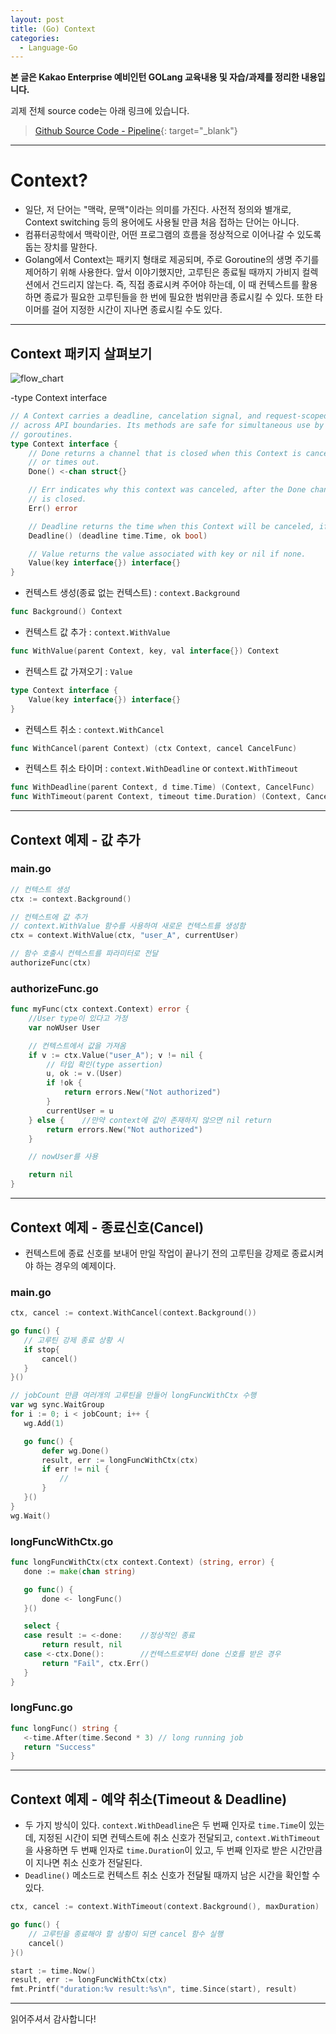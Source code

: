 ```yaml
---
layout: post
title: (Go) Context
categories:
  - Language-Go
---
```


**본 글은 Kakao Enterprise 예비인턴 GOLang 교육내용 및 자습/과제를 정리한 내용입니다.**

괴제 전체 source code는 아래 링크에 있습니다.

> [Github Source Code - Pipeline](https://github.com/TakeaimK/Study_Goroutine_Channel){: target="\_blank"}

---

# Context?

- 일단, 저 단어는 "맥락, 문맥"이라는 의미를 가진다. 사전적 정의와 별개로, Context switching 등의 용어에도 사용될 만큼 처음 접하는 단어는 아니다.
- 컴퓨터공학에서 맥락이란, 어떤 프로그램의 흐름을 정상적으로 이어나갈 수 있도록 돕는 장치를 말한다.
- Golang에서 Context는 패키지 형태로 제공되며, 주로 Goroutine의 생명 주기를 제어하기 위해 사용한다. 앞서 이야기했지만, 고루틴은 종료될 때까지 가비지 컬렉션에서 건드리지 않는다. 즉, 직접 종료시켜 주어야 하는데, 이 때 컨텍스트를 활용하면 종료가 필요한 고루틴들을 한 번에 필요한 범위만큼 종료시킬 수 있다. 또한 타이머를 걸어 지정한 시간이 지나면 종료시킬 수도 있다.

---

## Context 패키지 살펴보기

![flow_chart](/assets/images/Go/Context/context_flow_chart.PNG)  

-type Context interface
```go
// A Context carries a deadline, cancelation signal, and request-scoped values
// across API boundaries. Its methods are safe for simultaneous use by multiple
// goroutines.
type Context interface {
    // Done returns a channel that is closed when this Context is canceled
    // or times out.
    Done() <-chan struct{}

    // Err indicates why this context was canceled, after the Done channel
    // is closed.
    Err() error

    // Deadline returns the time when this Context will be canceled, if any.
    Deadline() (deadline time.Time, ok bool)

    // Value returns the value associated with key or nil if none.
    Value(key interface{}) interface{}
}
```

- 컨텍스트 생성(종료 없는 컨텍스트) : `context.Background`
```go
func Background() Context

```
- 컨텍스트 값 추가 : `context.WithValue`
```go
func WithValue(parent Context, key, val interface{}) Context
```

- 컨텍스트 값 가져오기 : `Value`
```go
type Context interface {
	Value(key interface{}) interface{}
}
```

- 컨텍스트 취소 : `context.WithCancel`
```go
func WithCancel(parent Context) (ctx Context, cancel CancelFunc)
```

- 컨텍스트 취소 타이머 : `context.WithDeadline` or `context.WithTimeout`
```go
func WithDeadline(parent Context, d time.Time) (Context, CancelFunc)
func WithTimeout(parent Context, timeout time.Duration) (Context, CancelFunc)
```

---

## Context 예제 - 값 추가

### main.go
```go
// 컨텍스트 생성
ctx := context.Background()

// 컨텍스트에 값 추가
// context.WithValue 함수를 사용하여 새로운 컨텍스트를 생성함
ctx = context.WithValue(ctx, "user_A", currentUser)

// 함수 호출시 컨텍스트를 파라미터로 전달
authorizeFunc(ctx)
```

### authorizeFunc.go
```go
func myFunc(ctx context.Context) error {
	//User type이 있다고 가정
	var noWUser User

	// 컨텍스트에서 값을 가져옴
	if v := ctx.Value("user_A"); v != nil {
		// 타입 확인(type assertion)
		u, ok := v.(User)
		if !ok {
			return errors.New("Not authorized")
		}
		currentUser = u
	} else {    //만약 context에 값이 존재하지 않으면 nil return	
		return errors.New("Not authorized")
	}

	// nowUser를 사용

	return nil
}
```

---

## Context 예제 - 종료신호(Cancel)

 - 컨텍스트에 종료 신호를 보내어 만일 작업이 끝나기 전의 고루틴을 강제로 종료시켜야 하는 경우의 예제이다.

 ### main.go
 ```go
ctx, cancel := context.WithCancel(context.Background())

go func() {
	// 고루틴 강제 종료 상황 시
	if stop{
        cancel()
	}	
}()

// jobCount 만큼 여러개의 고루틴을 만들어 longFuncWithCtx 수행
var wg sync.WaitGroup
for i := 0; i < jobCount; i++ {
	wg.Add(1)

	go func() {
		defer wg.Done()
		result, err := longFuncWithCtx(ctx)		
		if err != nil {
			//
		}
	}()
}
wg.Wait()
 ```

 ### longFuncWithCtx.go
 ```go
 func longFuncWithCtx(ctx context.Context) (string, error) {
	done := make(chan string)

	go func() {
		done <- longFunc()
	}()

	select {
	case result := <-done:    //정상적인 종료
		return result, nil
	case <-ctx.Done():        //컨텍스트로부터 done 신호를 받은 경우
		return "Fail", ctx.Err()
	}
}
 ```

 ### longFunc.go
 ```go
 func longFunc() string {
	<-time.After(time.Second * 3) // long running job
	return "Success"
}
 ```
---

## Context 예제 - 예약 취소(Timeout & Deadline)

- 두 가지 방식이 있다. `context.WithDeadline`은 두 번째 인자로 `time.Time`이 있는데, 지정된 시간이 되면 컨텍스트에 취소 신호가 전달되고, `context.WithTimeout`을 사용하면 두 번째 인자로 `time.Duration`이 있고, 두 번째 인자로 받은 시간만큼이 지나면 취소 신호가 전달된다.
- `Deadline()` 메소드로 컨텍스트 취소 신호가 전달될 때까지 남은 시간을 확인할 수 있다.

```go
ctx, cancel := context.WithTimeout(context.Background(), maxDuration)

go func() {
	// 고루틴을 종료해야 할 상황이 되면 cancel 함수 실행
	cancel()
}()

start := time.Now()
result, err := longFuncWithCtx(ctx)
fmt.Printf("duration:%v result:%s\n", time.Since(start), result)
```

---

읽어주셔서 감사합니다!
